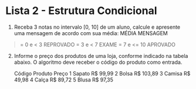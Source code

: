 # Lista 2 - Estrutura Condicional

1) Receba 3 notas no intervalo [0, 10] de um aluno, calcule e apresente uma mensagem de
   acordo com sua média:
   MÉDIA        MENSAGEM
>= 0 e < 3      REPROVADO
>= 3 e < 7      EXAME
>= 7 e <= 10    APROVADO

2) Informe o preço dos produtos de uma loja, conforme indicado na tabela abaixo. O
   algoritmo deve receber o código do produto como entrada.

    Código    Produto           Preço
      1        Sapato         R$ 99,99
      2        Bolsa          R$ 103,89
      3        Camisa         R$ 49,98
      4        Calça          R$ 89,72
      5        Blusa          R$ 97,35